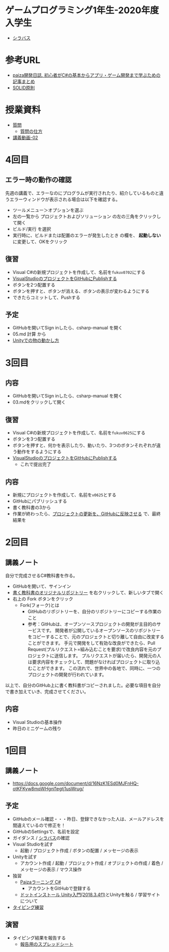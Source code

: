 # ゲームプログラミング1年生-2020年度入学生
- [シラバス](https://1drv.ms/x/s!Anf4PowESFUjg_tlVWmEGx-XJvimOA?e=qdTo1h)

# 参考URL
- [paiza開発日誌. 初心者がC#の基本からアプリ・ゲーム開発まで学ぶための記事まとめ](https://paiza.hatenablog.com/entry/2020/06/09/%E5%88%9D%E5%BF%83%E8%80%85%E3%81%8CC%23%E3%81%AE%E5%9F%BA%E6%9C%AC%E3%81%8B%E3%82%89%E3%82%A2%E3%83%97%E3%83%AA%E3%83%BB%E3%82%B2%E3%83%BC%E3%83%A0%E9%96%8B%E7%99%BA%E3%81%BE%E3%81%A7%E5%AD%A6%E3%81%B6)
- [SOLID原則](https://docs.google.com/document/d/1TVdyioxBuSwz89Vh92ziADulEB47P5IMolytxopdBrM/)

# 授業資料
- [質問](https://meet.google.com/yav-uzhd-wjq)
  - [質問の仕方](https://www.youtube.com/watch?v=nE6FesKgPio&list=PLdRD_lOLS4j3FvkAqc5ddKHEH25GYMH3f)
- [講義動画-02](https://youtu.be/OXJdRh83uiw)

# 4回目
## エラー時の動作の確認
先週の講義で、エラーなのにプログラムが実行されたり、紹介しているものと違うエラーウィンドウが表示される場合は以下を確認する。

- ツールメニュー＞オプションを選ぶ
- 左の一覧から プロジェクトおよびソリューション の左の三角をクリックして開く
- ビルド/実行 を選択
- 実行時に、ビルドまたは配置のエラーが発生したとき の欄を、 **起動しない** に変更して、OKをクリック


## 復習
- Visual C#の新規プロジェクトを作成して、名前を`fukuv0702`にする
- [VisualStudioのプロジェクトをGitHubにPublishする](https://github.com/datgm20/gp1/wiki/VisualStudio%E3%81%AE%E3%83%97%E3%83%AD%E3%82%B8%E3%82%A7%E3%82%AF%E3%83%88%E3%82%92GitHub%E3%81%ABPublish%E3%81%99%E3%82%8B)
- ボタンを2つ配置する
- ボタンを押すと、ボタンが消える、ボタンの表示が変わるようにする
- できたらコミットして、Pushする


## 予定
- GitHubを開いてSign inしたら、csharp-manual を開く
- 05.md 計算 から
- [Unityでの物の動かし方](https://docs.google.com/document/d/1Su0trfKxB2iLfGdxt1s7pJr76NFwqwdw-pbDhaCrtvE/)


# 3回目
## 内容
- GitHubを開いてSign inしたら、csharp-manual を開く
- 03.mdをクリックして開く

## 復習
- Visual C#の新規プロジェクトを作成して、名前を`fukuv0625`にする
- ボタンを3つ配置する
- ボタンを押すと、何かを表示したり、動いたり、3つのボタンそれぞれが違う動作をするようにする
- [VisualStudioのプロジェクトをGitHubにPublishする](https://github.com/datgm20/gp1/wiki/VisualStudio%E3%81%AE%E3%83%97%E3%83%AD%E3%82%B8%E3%82%A7%E3%82%AF%E3%83%88%E3%82%92GitHub%E3%81%ABPublish%E3%81%99%E3%82%8B)
  - これで提出完了

## 内容
- 新規にプロジェクトを作成して、名前を`v0625`とする
- GitHubにパブリッシュする
- 書く教科書の3から
- 作業が終わったら、[プロジェクトの更新を、GitHubに反映させる](https://github.com/datgm20/gp1/wiki/%E3%83%97%E3%83%AD%E3%82%B8%E3%82%A7%E3%82%AF%E3%83%88%E3%81%AE%E6%9B%B4%E6%96%B0%E3%82%92%E3%80%81GitHub%E3%81%AB%E5%8F%8D%E6%98%A0%E3%81%95%E3%81%9B%E3%82%8B) で、最終結果を


# 2回目
## 講義ノート
自分で完成させるC#教科書を作る。

- GitHubを開いて、サインイン
- [書く教科書のオリジナルリポジトリー](https://github.com/tanakaedu/csharp-manual) を右クリックして、新しいタブで開く
- 右上の Fork ボタンをクリック
  - Fork(フォーク)とは
    - GitHubのリポジトリーを、自分のリポジトリーにコピーする作業のこと
    - 参考：GitHubは、オープンソースプロジェクトの開発が主目的のサービスです。
    開発者が公開しているオープンソースのリポジトリーをコピーすることで、元のプロジェクトと切り離して自由に改変することができます。
    手元で開発をして有効な改良ができたら、Pull Request(プルリクエスト=組み込むことを要求)で改良内容を元のプロジェクトに送信します。
    プルリクエストが届いたら、開発元の人は要求内容をチェックして、問題がなければプロジェクトに取り込むことができます。
    この流れで、世界中の各地で、同時に、一つのプロジェクトの開発が行われています。

以上で、自分のGitHub上に書く教科書がコピーされました。必要な項目を自分で書き加えていき、完成させてください。

## 内容
- Visual Studioの基本操作
- 昨日のミニゲームの残り


# 1回目
## 講義ノート
- https://docs.google.com/document/d/16NzK1ESd0MJFnHQ-otKFKyw8mqWHgnl1egtj1usWrug/

## 予定
- GitHubのメール確認・・・昨日、登録できなかった人は、メールアドレスを間違えているので修正を！
- GitHubのSettingsで、名前を設定
- ガイダンス / [シラバス](https://1drv.ms/x/s!Anf4PowESFUjg_tlVWmEGx-XJvimOA?e=qdTo1h)の確認
- Visual Studioを試す
  - 起動 / プロジェクト作成 / ボタンの配置 / メッセージの表示
- Unityを試す
  - アカウント作成 / 起動 / プロジェクト作成 / オブジェクトの作成 / 着色 / メッセージの表示 / マウス操作
- 独習
  - [Paizaラーニング C#](https://paiza.jp/works/cs/primer)
    - アカウントをGitHubで登録する
  - [ドットインストール Unity入門(2018.3.4f1)](https://dotinstall.com/lessons/basic_unity_v2)とUnityを触る / 学習サイトについて
- [タイピング練習](https://www.e-typing.ne.jp/)

## 演習
- タイピング結果を報告する
  - [報告用のスプレッドシート](https://docs.google.com/spreadsheets/d/10VcsR850aqWKN-C6tEuSExmgqET3EMH81KonU-yz7aI/)

